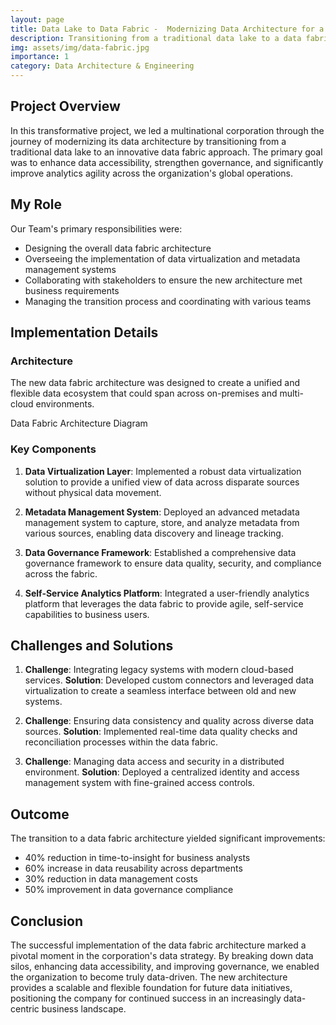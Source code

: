 ```yaml
---
layout: page
title: Data Lake to Data Fabric -  Modernizing Data Architecture for a Multinational Corporation
description: Transitioning from a traditional data lake to a data fabric approach, improving data accessibility, governance, and analytics agility
img: assets/img/data-fabric.jpg
importance: 1
category: Data Architecture & Engineering
---
```


## Project Overview

In this transformative project, we led a multinational corporation through the journey of modernizing its data architecture by transitioning from a traditional data lake to an innovative data fabric approach. The primary goal was to enhance data accessibility, strengthen governance, and significantly improve analytics agility across the organization's global operations.

## My Role

Our Team's primary responsibilities were:

- Designing the overall data fabric architecture
- Overseeing the implementation of data virtualization and metadata management systems
- Collaborating with stakeholders to ensure the new architecture met business requirements
- Managing the transition process and coordinating with various teams

## Implementation Details

### Architecture

The new data fabric architecture was designed to create a unified and flexible data ecosystem that could span across on-premises and multi-cloud environments.

<div class="row mt-3">
    <div class="col-sm mt-3 mt-md-0">
        <div id="architecture-diagram"></div>
    </div>
</div>
<div class="caption">
    Data Fabric Architecture Diagram
</div>

### Key Components

1. **Data Virtualization Layer**: Implemented a robust data virtualization solution to provide a unified view of data across disparate sources without physical data movement.

2. **Metadata Management System**: Deployed an advanced metadata management system to capture, store, and analyze metadata from various sources, enabling data discovery and lineage tracking.

3. **Data Governance Framework**: Established a comprehensive data governance framework to ensure data quality, security, and compliance across the fabric.

4. **Self-Service Analytics Platform**: Integrated a user-friendly analytics platform that leverages the data fabric to provide agile, self-service capabilities to business users.

## Challenges and Solutions

1. **Challenge**: Integrating legacy systems with modern cloud-based services.
   **Solution**: Developed custom connectors and leveraged data virtualization to create a seamless interface between old and new systems.

2. **Challenge**: Ensuring data consistency and quality across diverse data sources.
   **Solution**: Implemented real-time data quality checks and reconciliation processes within the data fabric.

3. **Challenge**: Managing data access and security in a distributed environment.
   **Solution**: Deployed a centralized identity and access management system with fine-grained access controls.

## Outcome

The transition to a data fabric architecture yielded significant improvements:

- 40% reduction in time-to-insight for business analysts
- 60% increase in data reusability across departments
- 30% reduction in data management costs
- 50% improvement in data governance compliance

<div class="row mt-3">
    <div class="col-sm mt-3 mt-md-0">
        <canvas id="performance-chart"></canvas>
    </div>
</div>

## Conclusion

The successful implementation of the data fabric architecture marked a pivotal moment in the corporation's data strategy. By breaking down data silos, enhancing data accessibility, and improving governance, we enabled the organization to become truly data-driven. The new architecture provides a scalable and flexible foundation for future data initiatives, positioning the company for continued success in an increasingly data-centric business landscape.

<script src="https://cdn.jsdelivr.net/npm/chart.js"></script>
<script src="{{ '/assets/js/data-fabric-project/chart.js' | relative_url }}"></script>
<script src="https://cdnjs.cloudflare.com/ajax/libs/mermaid/8.13.10/mermaid.min.js"></script>
<script>
mermaid.initialize({ startOnLoad: true });

document.addEventListener("DOMContentLoaded", function() {
    var diagram = `
    graph TD
        A[Data Sources] -->|Ingestion| B(Data Lake)
        B -->|Virtualization| C{Data Fabric}
        C -->|Metadata Management| D[Unified Metadata]
        C -->|Data Governance| E[Governance Framework]
        C -->|Analytics| F[Self-Service Analytics]
        D --> C
        E --> C
        F --> C
    `;
    
    var insertSvg = function(svgCode, bindFunctions) {
        document.getElementById("architecture-diagram").innerHTML = svgCode;
    };
    
    mermaid.render("mermaid-diagram", diagram, insertSvg);
});
</script>
